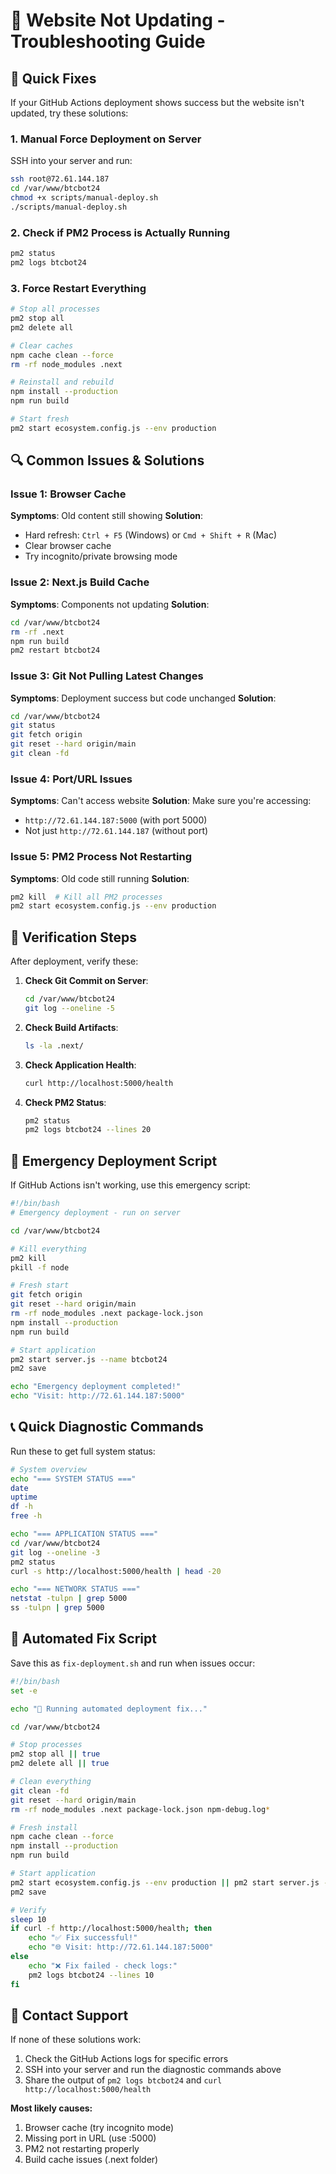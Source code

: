 # 🔧 Website Not Updating - Troubleshooting Guide

## 🚨 Quick Fixes

If your GitHub Actions deployment shows success but the website isn't updated, try these solutions:

### 1. **Manual Force Deployment on Server**

SSH into your server and run:

```bash
ssh root@72.61.144.187
cd /var/www/btcbot24
chmod +x scripts/manual-deploy.sh
./scripts/manual-deploy.sh
```

### 2. **Check if PM2 Process is Actually Running**

```bash
pm2 status
pm2 logs btcbot24
```

### 3. **Force Restart Everything**

```bash
# Stop all processes
pm2 stop all
pm2 delete all

# Clear caches
npm cache clean --force
rm -rf node_modules .next

# Reinstall and rebuild
npm install --production
npm run build

# Start fresh
pm2 start ecosystem.config.js --env production
```

## 🔍 Common Issues & Solutions

### Issue 1: **Browser Cache**
**Symptoms**: Old content still showing
**Solution**: 
- Hard refresh: `Ctrl + F5` (Windows) or `Cmd + Shift + R` (Mac)
- Clear browser cache
- Try incognito/private browsing mode

### Issue 2: **Next.js Build Cache**
**Symptoms**: Components not updating
**Solution**:
```bash
cd /var/www/btcbot24
rm -rf .next
npm run build
pm2 restart btcbot24
```

### Issue 3: **Git Not Pulling Latest Changes**
**Symptoms**: Deployment success but code unchanged
**Solution**:
```bash
cd /var/www/btcbot24
git status
git fetch origin
git reset --hard origin/main
git clean -fd
```

### Issue 4: **Port/URL Issues**
**Symptoms**: Can't access website
**Solution**: Make sure you're accessing:
- `http://72.61.144.187:5000` (with port 5000)
- Not just `http://72.61.144.187` (without port)

### Issue 5: **PM2 Process Not Restarting**
**Symptoms**: Old code still running
**Solution**:
```bash
pm2 kill  # Kill all PM2 processes
pm2 start ecosystem.config.js --env production
```

## 🧪 Verification Steps

After deployment, verify these:

1. **Check Git Commit on Server**:
   ```bash
   cd /var/www/btcbot24
   git log --oneline -5
   ```

2. **Check Build Artifacts**:
   ```bash
   ls -la .next/
   ```

3. **Check Application Health**:
   ```bash
   curl http://localhost:5000/health
   ```

4. **Check PM2 Status**:
   ```bash
   pm2 status
   pm2 logs btcbot24 --lines 20
   ```

## 🚀 Emergency Deployment Script

If GitHub Actions isn't working, use this emergency script:

```bash
#!/bin/bash
# Emergency deployment - run on server

cd /var/www/btcbot24

# Kill everything
pm2 kill
pkill -f node

# Fresh start
git fetch origin
git reset --hard origin/main
rm -rf node_modules .next package-lock.json
npm install --production
npm run build

# Start application
pm2 start server.js --name btcbot24
pm2 save

echo "Emergency deployment completed!"
echo "Visit: http://72.61.144.187:5000"
```

## 📞 Quick Diagnostic Commands

Run these to get full system status:

```bash
# System overview
echo "=== SYSTEM STATUS ==="
date
uptime
df -h
free -h

echo "=== APPLICATION STATUS ==="
cd /var/www/btcbot24
git log --oneline -3
pm2 status
curl -s http://localhost:5000/health | head -20

echo "=== NETWORK STATUS ==="
netstat -tulpn | grep 5000
ss -tulpn | grep 5000
```

## 🔄 Automated Fix Script

Save this as `fix-deployment.sh` and run when issues occur:

```bash
#!/bin/bash
set -e

echo "🔧 Running automated deployment fix..."

cd /var/www/btcbot24

# Stop processes
pm2 stop all || true
pm2 delete all || true

# Clean everything
git clean -fd
git reset --hard origin/main
rm -rf node_modules .next package-lock.json npm-debug.log*

# Fresh install
npm cache clean --force
npm install --production
npm run build

# Start application
pm2 start ecosystem.config.js --env production || pm2 start server.js --name btcbot24
pm2 save

# Verify
sleep 10
if curl -f http://localhost:5000/health; then
    echo "✅ Fix successful!"
    echo "🌐 Visit: http://72.61.144.187:5000"
else
    echo "❌ Fix failed - check logs:"
    pm2 logs btcbot24 --lines 10
fi
```

## 📧 Contact Support

If none of these solutions work:

1. Check the GitHub Actions logs for specific errors
2. SSH into your server and run the diagnostic commands above
3. Share the output of `pm2 logs btcbot24` and `curl http://localhost:5000/health`

**Most likely causes:**
1. Browser cache (try incognito mode)
2. Missing port in URL (use :5000)
3. PM2 not restarting properly
4. Build cache issues (.next folder)